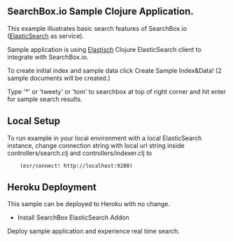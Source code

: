 ## SearchBox.io Sample Clojure Application.

This example illustrates basic search features of SearchBox.io ([ElasticSearch](http://www.elasticsearch.org) as service).

Sample application is using [Elastisch](http://clojureelasticsearch.info/) Clojure ElasticSearch client to integrate with SearchBox.io.

To create initial index and sample data click Create Sample Index&Data! (2 sample documents will be created.)

Type '*' or 'tweety' or 'tom' to searchbox at top of right corner and hit enter for sample search results.


## Local Setup

To run example in your local environment with a local ElasticSearch instance, change connection string with local url string inside
controllers/search.clj and controllers/indexer.clj to

```
    (esr/connect! http://localhost:9200)
```

## Heroku Deployment

This sample can be deployed to Heroku with no change.

* Install SearchBox ElasticSearch Addon

Deploy sample application and experience real time search.
